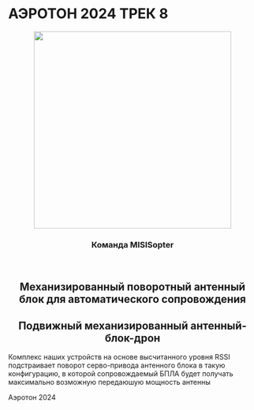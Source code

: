# АЭРОТОН 2024 ТРЕК 8

<div align="center">
  <a href="https://t.me/leshquin">
    <img width="400" height="400" src="https://png.pngtree.com/png-clipart/20220921/ourmid/pngtree-drone-flying-on-transparent-background-png-image_6209864.png">
  </a>
    <h3><b> Команда MISISopter</b></h3>
  <br>
  <h2>Механизированный поворотный антенный блок для автоматического сопровождения</h2>
</div>

<h2 align="center"> Подвижный механизированный антенный-блок-дрон

</h2>
<p>Комплекс наших устройств на основе высчитанного уровня RSSI подстраивает поворот серво-привода антенного блока в такую конфигурацию, в которой сопровождаемый БПЛА будет получать максимально возможную передаюшую мощность антенны</p>


Аэротон 2024
